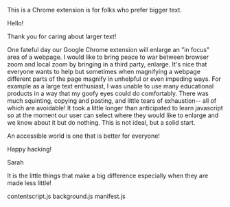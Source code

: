 This is a Chrome extension is for folks who prefer bigger text. 

Hello!

Thank you for caring about larger text! 

One fateful day our Google Chrome extension will enlarge an "in focus" area of a webpage. I would like to bring peace to war between browser zoom and local zoom by bringing in a third party, enlarge. It's nice that everyone wants to help but sometimes when magnifying a webpage different parts of the page magnify in unhelpful or even impeding ways. For example as a large text enthusiast, I was unable to use many educational products in a way that my goofy eyes could do comfortably. There was much squinting, copying and pasting, and little tears of exhaustion-- all of which are avoidable! It took a little longer than anticipated to learn javascript so at the moment our user can select where they would like to enlarge and we know about it but do nothing. This is not ideal, but a solid start. 

An accessible world is one that is better for everyone! 

Happy hacking! 

Sarah

It is the little things that make a big difference especially when they are made less little!

contentscript.js
background.js
manifest.js

